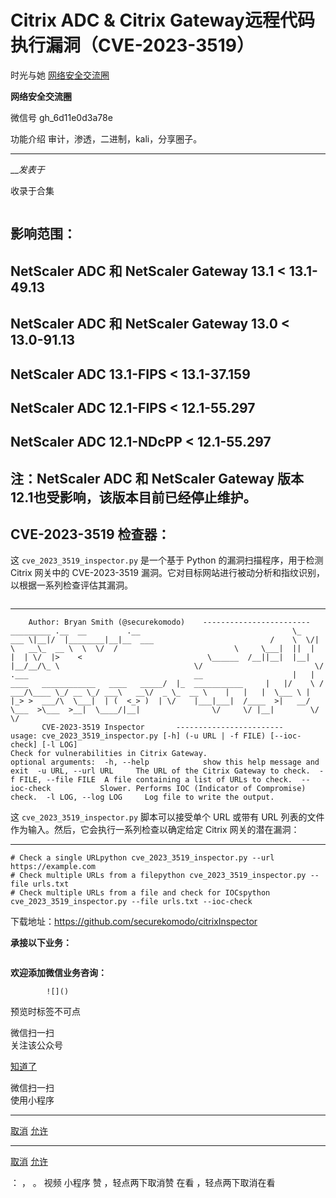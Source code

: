 #  Citrix ADC & Citrix Gateway远程代码执行漏洞（CVE-2023-3519）

时光与她  [ 网络安全交流圈 ](javascript:void\(0\);)

**网络安全交流圈** ![]()

微信号 gh_6d11e0d3a78e

功能介绍 审计，渗透，二进制，kali，分享圈子。

____

___发表于_

收录于合集

![]()

## 影响范围：

## NetScaler ADC 和 NetScaler Gateway 13.1 < 13.1-49.13

## NetScaler ADC 和 NetScaler Gateway 13.0  < 13.0-91.13

## NetScaler ADC 13.1-FIPS < 13.1-37.159

## NetScaler ADC 12.1-FIPS < 12.1-55.297

## NetScaler ADC 12.1-NDcPP < 12.1-55.297

## 注：NetScaler ADC 和 NetScaler Gateway 版本12.1也受影响，该版本目前已经停止维护。

##  

## CVE-2023-3519 检查器：

这  `cve_2023_3519_inspector.py` 是一个基于 Python 的漏洞扫描程序，用于检测 Citrix 网关中的
CVE-2023-3519 漏洞。它对目标网站进行被动分析和指纹识别，以根据一系列检查评估其漏洞。

![]()

  *   *   *   *   *   *   *   *   *   *   *   *   *   *   *   *   *   *   *   *   *   *   *   *   *   *   *   *   * 

    
    
        Author: Bryan Smith (@securekomodo)    ------------------------    _________ .__  __         .__                                  \_   ___ \|__|/  |________|__|__  ___                          /    \  \/|  \   __\_  __ \  \  \/  /                          \     \___|  ||  |  |  | \/  |>    <                            \______  /__||__|  |__|  |__/__/\_ \                              \/                         \/                          .___                                     __                    |   | ____   ____________   ____   _____/  |_  ___________     |   |/    \ /  ___/\____ \_/ __ \_/ ___\   __\/  _ \_  __ \    |   |   |  \___ \ |  |_> >  ___/\  \___|  | (  <_> )  | \/    |___|___|  /____  >|   __/ \___  >\___  >__|  \____/|__|                \/     \/ |__|        \/     \/                                  
           CVE-2023-3519 Inspector       ------------------------       usage: cve_2023_3519_inspector.py [-h] (-u URL | -f FILE) [--ioc-check] [-l LOG]  
    Check for vulnerabilities in Citrix Gateway.  
    optional arguments:  -h, --help            show this help message and exit  -u URL, --url URL     The URL of the Citrix Gateway to check.  -f FILE, --file FILE  A file containing a list of URLs to check.  --ioc-check           Slower. Performs IOC (Indicator of Compromise) check.  -l LOG, --log LOG     Log file to write the output.  
    

这  `cve_2023_3519_inspector.py` 脚本可以接受单个 URL 或带有 URL
列表的文件作为输入。然后，它会执行一系列检查以确定给定 Citrix 网关的潜在漏洞：  

  *   *   *   *   *   *   *   * 

    
    
    # Check a single URLpython cve_2023_3519_inspector.py --url https://example.com  
    # Check multiple URLs from a filepython cve_2023_3519_inspector.py --file urls.txt  
    # Check multiple URLs from a file and check for IOCspython cve_2023_3519_inspector.py --file urls.txt --ioc-check

下载地址：https://github.com/securekomodo/citrixInspector  

 **承接以下业务：**

![]()  

 **欢迎添加微信业务咨询：**

            ![]()

  

预览时标签不可点

微信扫一扫  
关注该公众号

[知道了](javascript:;)

微信扫一扫  
使用小程序

****

[取消](javascript:void\(0\);) [允许](javascript:void\(0\);)

****

[取消](javascript:void\(0\);) [允许](javascript:void\(0\);)

： ， 。   视频 小程序 赞 ，轻点两下取消赞 在看 ，轻点两下取消在看

